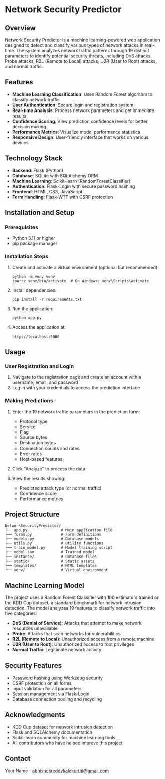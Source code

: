 # Network Security Predictor

## Overview

Network Security Predictor is a machine learning-powered web application designed to detect and classify various types of network attacks in real-time. The system analyzes network traffic patterns through 19 distinct parameters to identify potential security threats, including DoS attacks, Probe attacks, R2L (Remote to Local) attacks, U2R (User to Root) attacks, and normal traffic.

## Features

- **Machine Learning Classification**: Uses Random Forest algorithm to classify network traffic
- **User Authentication**: Secure login and registration system
- **Real-time Analysis**: Process network parameters and get immediate results
- **Confidence Scoring**: View prediction confidence levels for better decision making
- **Performance Metrics**: Visualize model performance statistics
- **Responsive Design**: User-friendly interface that works on various devices

## Technology Stack

- **Backend**: Flask (Python)
- **Database**: SQLite with SQLAlchemy ORM
- **Machine Learning**: Scikit-learn (RandomForestClassifier)
- **Authentication**: Flask-Login with secure password hashing
- **Frontend**: HTML, CSS, JavaScript
- **Form Handling**: Flask-WTF with CSRF protection

## Installation and Setup

### Prerequisites

- Python 3.11 or higher
- pip package manager

### Installation Steps



1. Create and activate a virtual environment (optional but recommended):
   ```
   python -m venv venv
   source venv/bin/activate  # On Windows: venv\Scripts\activate
   ```

2. Install dependencies:
   ```
   pip install -r requirements.txt
   ```

3. Run the application:
   ```
   python app.py
   ```

4. Access the application at:
   ```
   http://localhost:5000
   ```

## Usage

### User Registration and Login

1. Navigate to the registration page and create an account with a username, email, and password
2. Log in with your credentials to access the prediction interface

### Making Predictions

1. Enter the 19 network traffic parameters in the prediction form:
   - Protocol type
   - Service
   - Flag
   - Source bytes
   - Destination bytes
   - Connection counts and rates
   - Error rates
   - Host-based features

2. Click "Analyze" to process the data

3. View the results showing:
   - Predicted attack type (or normal traffic)
   - Confidence score
   - Performance metrics

## Project Structure

```
NetworkSecurityPredictor/
├── app.py               # Main application file
├── forms.py             # Form definitions
├── models.py            # Database models
├── utils.py             # Utility functions
├── train_model.py       # Model training script
├── model.sav            # Trained model
├── instance/            # Database files
├── static/              # Static assets
├── templates/           # HTML templates
└── venv/                # Virtual environment
```

## Machine Learning Model

The project uses a Random Forest Classifier with 100 estimators trained on the KDD Cup dataset, a standard benchmark for network intrusion detection. The model analyzes 19 features to classify network traffic into five categories:

- **DoS (Denial of Service)**: Attacks that attempt to make network resources unavailable
- **Probe**: Attacks that scan networks for vulnerabilities
- **R2L (Remote to Local)**: Unauthorized access from a remote machine
- **U2R (User to Root)**: Unauthorized access to root privileges
- **Normal Traffic**: Legitimate network activity

## Security Features

- Password hashing using Werkzeug security
- CSRF protection on all forms
- Input validation for all parameters
- Session management via Flask-Login
- Database connection pooling and recycling


## Acknowledgments

- KDD Cup dataset for network intrusion detection
- Flask and SQLAlchemy documentation
- Scikit-learn community for machine learning tools
- All contributors who have helped improve this project

## Contact

Your Name - abhishekreddykalekurthi@gmail.com
